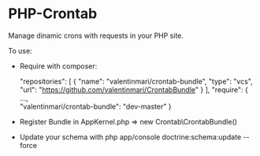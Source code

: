 # PHP-Crontab
Manage dinamic crons with requests in your PHP site.



To use:

* Require with composer:
    
    "repositories": [
        {
            "name": "valentinmari/crontab-bundle",
            "type": "vcs",
            "url": "https://github.com/valentinmari/CrontabBundle"
        }
    ],
    "require": {
        ...,   
        "valentinmari/crontab-bundle": "dev-master"
    }
    
    
* Register Bundle in AppKernel.php => new Crontab\CrontabBundle()

* Update your schema with 
    php app/console doctrine:schema:update --force
